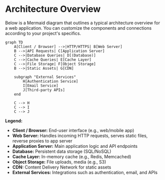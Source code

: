 # Architecture Overview

Below is a Mermaid diagram that outlines a typical architecture overview for a web application. You can customize the components and connections according to your project's specifics.

```mermaid
graph TD
    A[Client / Browser] -->|HTTP/HTTPS| B[Web Server]
    B -->|API Requests| C[Application Server]
    C -->|Database Queries| D[(Database)]
    C -->|Cache Queries| E[Cache Layer]
    C -->|File Storage| F[Object Storage]
    B -->|Static Assets| G[CDN]

    subgraph "External Services"
        H[Authentication Service]
        I[Email Service]
        J[Third-party APIs]
    end

    C --> H
    C --> I
    C --> J
```

**Legend:**
- **Client / Browser:** End-user interface (e.g., web/mobile app)
- **Web Server:** Handles incoming HTTP requests, serves static files, reverse proxies to app server
- **Application Server:** Main application logic and API endpoints
- **Database:** Persistent data storage (SQL/NoSQL)
- **Cache Layer:** In-memory cache (e.g., Redis, Memcached)
- **Object Storage:** File uploads, media (e.g., S3)
- **CDN:** Content Delivery Network for static assets
- **External Services:** Integrations such as authentication, email, and APIs
